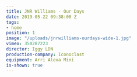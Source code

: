 ```yaml
---
title: JNR Williams - Our Days
date: 2019-05-22 09:38:00 Z
tags:
- home
position: 1
image: "/uploads/jnrwilliams-ourdays-wide-1.jpg"
vimeo: 350287223
director: Iggy LDN
production-company: Iconoclast
equipment: Arri Alexa Mini
is-shown: true
---
```


